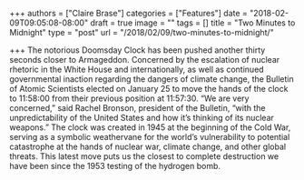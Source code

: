 +++
authors = ["Claire Brase"]
categories = ["Features"]
date = "2018-02-09T09:05:08-08:00"
draft = true
image = ""
tags = []
title = "Two Minutes to Midnight"
type = "post"
url = "/2018/02/09/two-minutes-to-midnight/"

+++
The notorious Doomsday Clock has been pushed another thirty seconds closer to Armageddon. Concerned by the escalation of nuclear rhetoric in the White House and internationally, as well as continued governmental inaction regarding the dangers of climate change, the Bulletin of Atomic Scientists elected on January 25 to move the hands of the clock to 11:58:00 from their previous position at 11:57:30. “We are very concerned,” said Rachel Bronson, president of the Bulletin, “with the unpredictability of the United States and how it’s thinking of its nuclear weapons.” The clock was created in 1945 at the beginning of the Cold War, serving as a symbolic weathervane for the world’s vulnerability to potential catastrophe at the hands of nuclear war, climate change, and other global threats. This latest move puts us the closest to complete destruction we have been since the 1953 testing of the hydrogen bomb. 